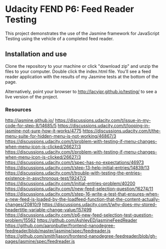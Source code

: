 # Udacity FEND P6: Feed Reader Testing

This project demonstrates the use of the Jasmine framework for JavaScript Testing using the vehicle of a completed feed reader.

## Installation and use

Clone the repository to your machine or click "download zip" and unzip the files to your computer. Double click the index.html file. You'll see a feed reader application with the results of my Jasmine tests at the bottom of the page.

Alternatively, point your browser to http://lacyjpr.github.io/testing/ to see a live version of the project.

### Resources
http://jasmine.github.io/
https://discussions.udacity.com/t/issue-in-my-code-for-step-8/14685/5
https://discussions.udacity.com/t/looping-in-jasmine-not-sure-how-it-works/4775
https://discussions.udacity.com/t/the-menu-suite-for-hidden-menu-is-not-working/46867/3
https://discussions.udacity.com/t/problem-with-testing-if-menu-changes-when-menu-icon-is-clicked/26627/3
https://discussions.udacity.com/t/problem-with-testing-if-menu-changes-when-menu-icon-is-clicked/26627/3
https://discussions.udacity.com/t/spec-has-no-expectations/46973
https://discussions.udacity.com/t/step-13-help-initial-entries/14839/13
https://discussions.udacity.com/t/trouble-with-testing-the-entries-existence-in-asychronous-test/19247/2
https://discussions.udacity.com/t/initial-entries-problem/40200
https://discussions.udacity.com/t/new-feed-selection-question/16274/11
https://discussions.udacity.com/t/step-16-write-a-test-that-ensures-when-a-new-feed-is-loaded-by-the-loadfeed-function-that-the-content-actually-changes/20810/9
https://discussions.udacity.com/t/why-does-my-stored-headertitle-variable-change-value/157499
https://discussions.udacity.com/t/p6-new-feed-selection-test-question-problem/15562
https://github.com/AshleyED/jasmineFeedReader
https://github.com/aaronbutler/frontend-nanodegree-feedreader/blob/master/jasmine/spec/feedreader.js
https://github.com/smith1jason/frontend-nanodegree-feedreader/blob/gh-pages/jasmine/spec/feedreader.js

